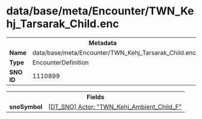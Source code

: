 <h1>data/base/meta/Encounter/TWN_Kehj_Tarsarak_Child.enc</h1><table><tr><th colspan="100%">Metadata</th></tr><tr><td><b>Name</b></td><td>data/base/meta/Encounter/TWN_Kehj_Tarsarak_Child.enc</td></tr><tr><td><b>Type</b></td><td>EncounterDefinition</td></tr><tr><td><b>SNO ID</b></td><td>1110899</td></tr></table>

<table><tr><th colspan="100%">Fields</th></tr><tr><td><b>snoSymbol</b></td><td><a href="..\Actor\TWN_Kehj_Ambient_Child_F.acr.md">[DT_SNO] Actor: "TWN_Kehj_Ambient_Child_F"</a></td></tr></table>

